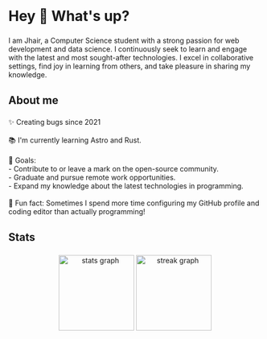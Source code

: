 <br clear="both">

<h1 align="left">Hey 👋 What's up?</h1>

###

<p align="left">I am Jhair, a Computer Science student with a strong passion for web development and data science. I continuously seek to learn and engage with the latest and most sought-after technologies. I excel in collaborative settings, find joy in learning from others, and take pleasure in sharing my knowledge.</p>

###

<h2 align="left">About me</h2>

###

<p align="left">✨ Creating bugs since 2021<br><br>📚 I'm currently learning Astro and Rust.<br><br>🎯 Goals:<br>- Contribute to or leave a mark on the open-source community.<br>- Graduate and pursue remote work opportunities.<br>- Expand my knowledge about the latest technologies in programming.<br><br>🎲 Fun fact: Sometimes I spend more time configuring my GitHub profile and coding editor than actually programming!</p>

###

<h2 align="left">Stats</h2>

###

<div align="center">
  <img src="https://github-readme-stats.vercel.app/api?username=JayGhz&hide_title=false&hide_rank=false&show_icons=true&include_all_commits=true&count_private=true&disable_animations=false&theme=transparent&title_color=3382ed&text_color=ffffff&icon_color=d0d0d0&bg_color=00000000&hide_border=true&border_radius=16&order=1" height="150" alt="stats graph" />
  
  <img src="https://streak-stats.demolab.com?user=JayGhz&locale=en&mode=daily&theme=transparent&ring=3382ed&fire=3382ed&currStreakNum=ffffff&sideNums=ffffff&dates=ffffff&currStreakLabel=3382ed&hide_border=true&background=00000000&border_radius=16&order=3" height="150" alt="streak graph" />

</div>

###
